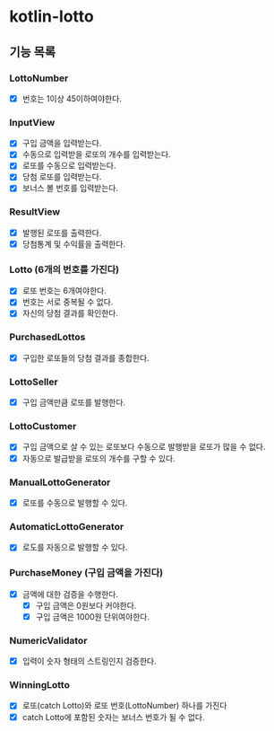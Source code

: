# kotlin-lotto

## 기능 목록

### LottoNumber
- [x] 번호는 1이상 45이하여야한다.

### InputView
- [x] 구입 금액을 입력받는다.
- [x] 수동으로 입력받을 로또의 개수를 입력받는다.
- [x] 로또를 수동으로 입력받는다.
- [x] 당첨 로또를 입력받는다.
- [x] 보너스 볼 번호를 입력받는다.

### ResultView
- [x] 발행된 로또를 출력한다.
- [x] 당첨통계 및 수익률을 출력한다.

### Lotto (6개의 번호를 가진다)
- [x] 로또 번호는 6개여야한다.
- [x] 번호는 서로 중복될 수 없다.
- [x] 자신의 당첨 결과를 확인한다.

### PurchasedLottos
- [x] 구입한 로또들의 당첨 결과를 종합한다.

### LottoSeller
- [x] 구입 금액만큼 로또를 발행한다.

### LottoCustomer
- [x] 구입 금액으로 살 수 있는 로또보다 수동으로 발행받을 로또가 많을 수 없다.
- [x] 자동으로 발급받을 로또의 개수를 구할 수 있다.

### ManualLottoGenerator
- [x] 로또를 수동으로 발행할 수 있다.

### AutomaticLottoGenerator
- [x] 로도를 자동으로 발행할 수 있다.

### PurchaseMoney (구입 금액을 가진다)
- [x] 금액에 대한 검증을 수행한다.
    - [x] 구입 금액은 0원보다 커야한다.
    - [x] 구입 금액은 1000원 단위여야한다.

### NumericValidator
- [x] 입력이 숫자 형태의 스트링인지 검증한다.

### WinningLotto
- [x] 로또(catch Lotto)와 로또 번호(LottoNumber) 하나를 가진다
- [x] catch Lotto에 포함된 숫자는 보너스 번호가 될 수 없다.
